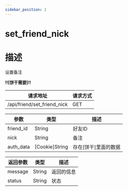 ```yaml
---
sidebar_position: 2
---
```

# set_friend_nick
# 描述
设置备注

**!!\[饼干需要\]!!**

| 请求地址 | 请求方式 |
| --- | --- |
| /api/friend/set_friend_nick | GET |


|参数|类型|描述|
|---|---|---|
|friend_id|String|好友ID|
|nick|String|备注|
|auth_data|\[Cookie\]String|存在\[饼干\]里面的数据|

|返回参数|类型|描述|
|---|---|---|
|message|String|返回的信息|
|status|String|状态|
